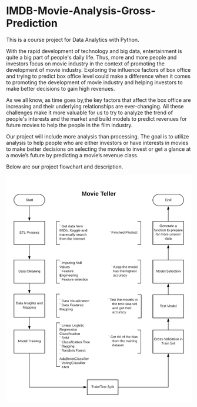 # IMDB-Movie-Analysis-Gross-Prediction
This is a course project for Data Analytics with Python.

With the rapid development of technology and big data, entertainment is quite a big part of people's daily life. Thus, more and more people and investors focus on movie industry in the context of promoting the development of movie industry. Exploring the influence factors of box office and trying to predict box office level could make a difference when it comes to promoting the development of movie industry and helping investors to make better decisions to gain high revenues.

As we all know, as time goes by,the key factors that affect the box office are increasing and their underlying relationships are ever-changing. All these challenges make it more valuable for us to try to analyze the trend of people's interests and the market and build models to predict revenues for future movies to help the people in the film industry.

Our project will include more analysis than processing. The goal is to utilize analysis to help people who are either investors or have interests in movies to make better decisions on selecting the movies to invest or get a glance at a movie’s future by predicting a movie’s revenue class.

Below are our project flowchart and description.

![](image/X_working——Process.png)
